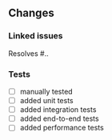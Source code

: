 ## Changes
<!-- Summary of your changes that are easy to understand. Add screenshots when necessary -->

### Linked issues
<!-- DOC: Link issue with a keyword: close, closes, closed, fix, fixes, fixed, resolve, resolves, resolved. See https://docs.github.com/en/issues/tracking-your-work-with-issues/linking-a-pull-request-to-an-issue#linking-a-pull-request-to-an-issue-using-a-keyword -->

Resolves #..

### Tests
<!-- How is this tested? Please see the checklist below and also describe any other relevant tests -->

- [ ] manually tested
- [ ] added unit tests
- [ ] added integration tests
- [ ] added end-to-end tests
- [ ] added performance tests

